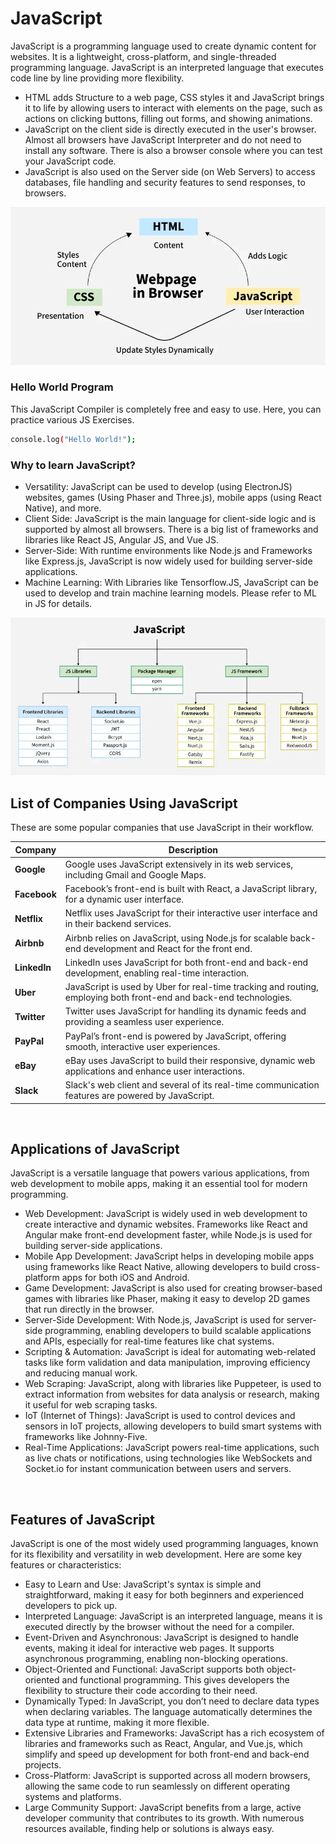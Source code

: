 
# JavaScript 
JavaScript is a programming language used to create dynamic content for websites. It is a lightweight, cross-platform, and single-threaded programming language. JavaScript is an interpreted language that executes code line by line providing more flexibility.

* HTML adds Structure to a web page, CSS styles it and JavaScript brings it to life by allowing users to interact with elements on the page, such as actions on clicking buttons, filling out forms, and showing animations.
* JavaScript on the client side is directly executed in the user's browser. Almost all browsers have JavaScript Interpreter and do not need to install any software. There is also a browser console where you can test your JavaScript code.
* JavaScript is also used on the Server side (on Web Servers) to access databases, file handling and security features to send responses, to browsers.

![Alt Text](image1.webp)


### **Hello World Program**
This JavaScript Compiler is completely free and easy to use. Here, you can practice various JS Exercises.

```bash 
console.log("Hello World!");
```

### **Why to learn JavaScript?**
* Versatility: JavaScript can be used to develop (using ElectronJS) websites, games (Using Phaser and Three.js), mobile apps (using React Native), and more.
* Client Side: JavaScript is the main language for client-side logic and is supported by almost all browsers. There is a big list of frameworks and libraries like React JS, Angular JS, and Vue JS.
* Server-Side: With runtime environments like Node.js and Frameworks like Express.js, JavaScript is now widely used for building server-side applications.
* Machine Learning: With Libraries like Tensorflow.JS, JavaScript can be used to develop and train machine learning models. Please refer to ML in JS for details.


![Alt Text](image2.webp)


## List of Companies Using JavaScript

These are some popular companies that use JavaScript in their workflow.

| Company   | Description |
|-----------|-------------|
| **Google** | Google uses JavaScript extensively in its web services, including Gmail and Google Maps. |
| **Facebook** | Facebook’s front-end is built with React, a JavaScript library, for a dynamic user interface. |
| **Netflix** | Netflix uses JavaScript for their interactive user interface and in their backend services. |
| **Airbnb** | Airbnb relies on JavaScript, using Node.js for scalable back-end development and React for the front end. |
| **LinkedIn** | LinkedIn uses JavaScript for both front-end and back-end development, enabling real-time interaction. |
| **Uber** | JavaScript is used by Uber for real-time tracking and routing, employing both front-end and back-end technologies. |
| **Twitter** | Twitter uses JavaScript for handling its dynamic feeds and providing a seamless user experience. |
| **PayPal** | PayPal’s front-end is powered by JavaScript, offering smooth, interactive user experiences. |
| **eBay** | eBay uses JavaScript to build their responsive, dynamic web applications and enhance user interactions. |
| **Slack** | Slack's web client and several of its real-time communication features are powered by JavaScript. |

<br>

## Applications of JavaScript
JavaScript is a versatile language that powers various applications, from web development to mobile apps, making it an essential tool for modern programming.

* Web Development: JavaScript is widely used in web development to create interactive and dynamic websites. Frameworks like React and Angular make front-end development faster, while Node.js is used for building server-side applications.
* Mobile App Development: JavaScript helps in developing mobile apps using frameworks like React Native, allowing developers to build cross-platform apps for both iOS and Android.
* Game Development: JavaScript is also used for creating browser-based games with libraries like Phaser, making it easy to develop 2D games that run directly in the browser.
* Server-Side Development: With Node.js, JavaScript is used for server-side programming, enabling developers to build scalable applications and APIs, especially for real-time features like chat systems.
* Scripting & Automation: JavaScript is ideal for automating web-related tasks like form validation and data manipulation, improving efficiency and reducing manual work.
* Web Scraping: JavaScript, along with libraries like Puppeteer, is used to extract information from websites for data analysis or research, making it useful for web scraping tasks.
* IoT (Internet of Things): JavaScript is used to control devices and sensors in IoT projects, allowing developers to build smart systems with frameworks like Johnny-Five.
* Real-Time Applications: JavaScript powers real-time applications, such as live chats or notifications, using technologies like WebSockets and Socket.io for instant communication between users and servers.


<br>

## Features of JavaScript
JavaScript is one of the most widely used programming languages, known for its flexibility and versatility in web development. Here are some key features or characteristics:

* Easy to Learn and Use: JavaScript's syntax is simple and straightforward, making it easy for both beginners and experienced developers to pick up.
* Interpreted Language: JavaScript is an interpreted language, means it is executed directly by the browser without the need for a compiler.
* Event-Driven and Asynchronous: JavaScript is designed to handle events, making it ideal for interactive web pages. It supports asynchronous programming, enabling non-blocking operations.
* Object-Oriented and Functional: JavaScript supports both object-oriented and functional programming. This gives developers the flexibility to structure their code according to their need.
* Dynamically Typed: In JavaScript, you don’t need to declare data types when declaring variables. The language automatically determines the data type at runtime, making it more flexible.
* Extensive Libraries and Frameworks: JavaScript has a rich ecosystem of libraries and frameworks such as React, Angular, and Vue.js, which simplify and speed up development for both front-end and back-end projects.
* Cross-Platform: JavaScript is supported across all modern browsers, allowing the same code to run seamlessly on different operating systems and platforms.
* Large Community Support: JavaScript benefits from a large, active developer community that contributes to its growth. With numerous resources available, finding help or solutions is always easy.